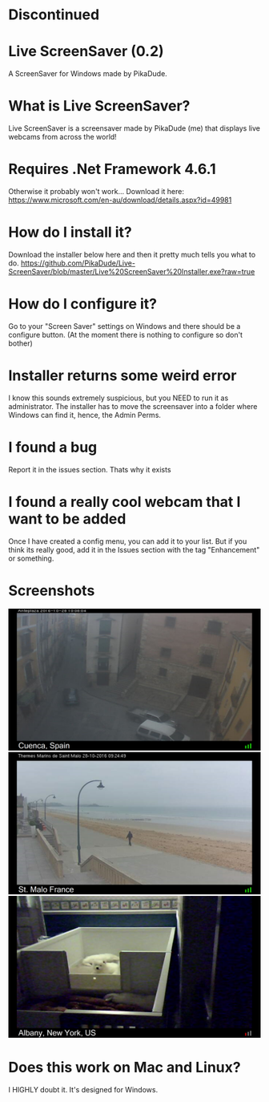 # Discontinued

# Live ScreenSaver (0.2)
A ScreenSaver for Windows made by PikaDude.

# What is Live ScreenSaver?
Live ScreenSaver is a screensaver made by PikaDude (me) that displays live webcams from across the world!
# Requires .Net Framework 4.6.1
Otherwise it probably won't work... Download it here: https://www.microsoft.com/en-au/download/details.aspx?id=49981
# How do I install it?
Download the installer below here and then it pretty much tells you what to do.
https://github.com/PikaDude/Live-ScreenSaver/blob/master/Live%20ScreenSaver%20Installer.exe?raw=true
# How do I configure it?
Go to your "Screen Saver" settings on Windows and there should be a configure button. (At the moment there is nothing to configure so don't bother)
# Installer returns some weird error
I know this sounds extremely suspicious, but you NEED to run it as administrator. The installer has to move the screensaver into a folder where Windows can find it, hence, the Admin Perms.
# I found a bug
Report it in the issues section. Thats why it exists
# I found a really cool webcam that I want to be added
Once I have created a config menu, you can add it to your list. But if you think its really good, add it in the Issues section with the tag "Enhancement" or something.
# Screenshots
![Live-ScreenSaver](https://github.com/PikaDude/Live-ScreenSaver/blob/master/Screenshots/0.png?raw=true "Screenshot 1")
![Live-ScreenSaver](https://github.com/PikaDude/Live-ScreenSaver/blob/master/Screenshots/1.png?raw=true "Screenshot 2")
![Live-ScreenSaver](https://github.com/PikaDude/Live-ScreenSaver/blob/master/Screenshots/2.jpg?raw=true "Screenshot 3")
# Does this work on Mac and Linux?
I HIGHLY doubt it. It's designed for Windows.
